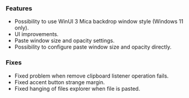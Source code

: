### Features
* Possibility to use WinUI 3 Mica backdrop window style (Windows 11 only).
* UI improvements.
* Paste window size and opacity settings.
* Possibility to configure paste window size and opacity directly.

### Fixes
* Fixed problem when remove clipboard listener operation fails.
* Fixed accent button strange margin.
* Fixed hanging of files explorer when file is pasted.
